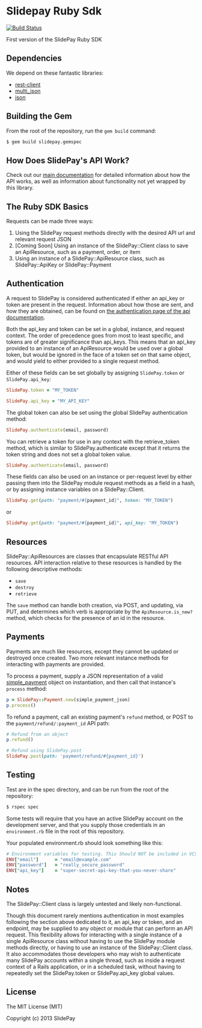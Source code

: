 

# Slidepay Ruby Sdk

[![Build Status](https://travis-ci.org/SlidePay/slidepay-ruby-sdk.png)](https://travis-ci.org/SlidePay/slidepay-ruby-sdk)

First version of the SlidePay Ruby SDK

## Dependencies

We depend on these fantastic libraries:

- [rest-client](https://github.com/rest-client/rest-client)
- [multi_json](https://github.com/intridea/multi_json)
- [json](http://www.ruby-doc.org/stdlib-1.9.3/libdoc/json/rdoc/JSON.html)

## Building the Gem

From the root of the repository, run the ```gem build``` command:

```bash
$ gem build slidepay.gemspec
```

## How Does SlidePay's API Work?

Check out our [main documentation](https://getcube.atlassian.net/wiki/display/CDP/Getting+Started) for detailed information about how the API works, as well as information about functionality not yet wrapped by this library.

## The Ruby SDK Basics

Requests can be made three ways:

1. Using the SlidePay request methods directly with the desired API url and relevant request JSON
2. [Coming Soon] Using an instance of the SlidePay::Client class to save an ApiResource, such as a payment, order, or item
3. Using an instance of a SlidePay::ApiResource class, such as SlidePay::ApiKey or SlidePay::Payment

## Authentication

A request to SlidePay is considered authenticated if either an api_key or token are present in the request. Information about how those are sent, and how they are obtained, can be found on [the authentication page of the api documentation](https://getcube.atlassian.net/wiki/display/CDP/Making+your+first+API+call%3A+authentication).

Both the api_key and token can be set in a global, instance, and request context. The order of precedence goes from most to least specific, and tokens are of greater significance than api_keys. This means that an api_key provided to an instance of an ApiResource would be used over a global token, but would be ignored in the face of a token set on that same object, and would yield to either provided to a single request method.

Either of these fields can be set globally by assigning ```SlidePay.token``` or ```SlidePay.api_key```:

```ruby
SlidePay.token = "MY_TOKEN"
```

```ruby
SlidePay.api_key = "MY_API_KEY"
```

The global token can also be set using the global SlidePay authentication method:

```ruby
SlidePay.authenticate(email, password)
```

You can retrieve a token for use in any context with the retrieve_token method, which is similar to SlidePay.authenticate except that it returns the token string and does not set a global token value.

```ruby
SlidePay.authenticate(email, password)
```

These fields can also be used on an instance or per-request level by either passing them into the SlidePay module request methods as a field in a hash, or by assigning instance variables on a SlidePay::Client.

```ruby
SlidePay.get(path: "payment/#{payment_id}", token: "MY_TOKEN")
```
or
```ruby
SlidePay.get(path: "payment/#{payment_id}", api_key: "MY_TOKEN")
```

## Resources

SlidePay::ApiResources are classes that encapsulate RESTful API resources. API interaction relative to these resources is handled by the following descriptive methods:

- ```save ```
- ```destroy ```
- ```retrieve ```

The ```save``` method can handle both creation, via POST, and updating, via PUT, and determines which verb is appropriate by the ```ApiResource.is_new?``` method, which checks for the presence of an id in the resource.

## Payments

Payments are much like resources, except they cannot be updated or destroyed once created. Two more relevant instance methods for interacting with payments are provided.

To process a payment, supply a JSON representation of a valid [simple_payment](https://getcube.atlassian.net/wiki/display/CDP/Processing+a+Simple+Payment) object on instantiation, and then call that instance's ```process``` method:

```ruby
p = SlidePay::Payment.new(simple_payment_json)
p.process()
```

To refund a payment, call an existing payment's ```refund``` method, or POST to the ```payment/refund/:payment_id``` API path:

```ruby
# Refund from an object
p.refund()

# Refund using SlidePay.post
SlidePay.post(path: 'payment/refund/#{payment_id}')
```

## Testing

Test are in the spec directory, and can be run from the root of the repository:

```bash
$ rspec spec
```

Some tests will require that you have an active SlidePay account on the development server, and that you supply those credentials in an ```environment.rb``` file in the root of this repository.

Your populated environment.rb should look something like this:

```ruby
# Environment variables for testing. This Should NOT be included in VCS
ENV["email"]      = "email@example.com"
ENV["password"]   = "really_secure_password"
ENV["api_key"]    = "super-secret-api-key-that-you-never-share"
```

## Notes

The SlidePay::Client class is largely untested and likely non-functional.

Though this document rarely mentions authentication in most examples following the section above dedicated to it, an api_key or token, and an endpoint, may be supplied to any object or module that can perform an API request. This flexibility allows for interacting with a single instance of a single ApiResource class without having to use the SlidePay module methods directly, or having to use an instance of the SlidePay::Client class. It also accommodates those developers who may wish to authenticate many SlidePay accounts within a single thread, such as inside a request context of a Rails application, or in a scheduled task, without having to repeatedly set the SlidePay.token or SlidePay.api_key global values.

## License

The MIT License (MIT)

Copyright (c) 2013 SlidePay